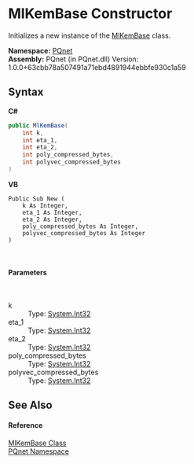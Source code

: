 # MlKemBase Constructor 
 

Initializes a new instance of the <a href="048f1bfa-554d-653d-117e-4772fbe7d244">MlKemBase</a> class.

**Namespace:**&nbsp;<a href="fc4f881f-e121-9cf0-ed49-65bf6b5a005d">PQnet</a><br />**Assembly:**&nbsp;PQnet (in PQnet.dll) Version: 1.0.0+63cbb78a507491a71ebd4891944ebbfe930c1a59

## Syntax

**C#**<br />
``` C#
public MlKemBase(
	int k,
	int eta_1,
	int eta_2,
	int poly_compressed_bytes,
	int polyvec_compressed_bytes
)
```

**VB**<br />
``` VB
Public Sub New ( 
	k As Integer,
	eta_1 As Integer,
	eta_2 As Integer,
	poly_compressed_bytes As Integer,
	polyvec_compressed_bytes As Integer
)
```

<br />

#### Parameters
&nbsp;<dl><dt>k</dt><dd>Type: <a href="https://docs.microsoft.com/dotnet/api/system.int32" target="_blank" rel="noopener noreferrer">System.Int32</a><br /></dd><dt>eta_1</dt><dd>Type: <a href="https://docs.microsoft.com/dotnet/api/system.int32" target="_blank" rel="noopener noreferrer">System.Int32</a><br /></dd><dt>eta_2</dt><dd>Type: <a href="https://docs.microsoft.com/dotnet/api/system.int32" target="_blank" rel="noopener noreferrer">System.Int32</a><br /></dd><dt>poly_compressed_bytes</dt><dd>Type: <a href="https://docs.microsoft.com/dotnet/api/system.int32" target="_blank" rel="noopener noreferrer">System.Int32</a><br /></dd><dt>polyvec_compressed_bytes</dt><dd>Type: <a href="https://docs.microsoft.com/dotnet/api/system.int32" target="_blank" rel="noopener noreferrer">System.Int32</a><br /></dd></dl>

## See Also


#### Reference
<a href="048f1bfa-554d-653d-117e-4772fbe7d244">MlKemBase Class</a><br /><a href="fc4f881f-e121-9cf0-ed49-65bf6b5a005d">PQnet Namespace</a><br />